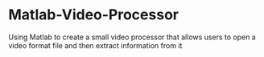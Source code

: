 # Matlab-Video-Processor
Using Matlab to create a small video processor that allows users to open a video format file and then extract information from it
